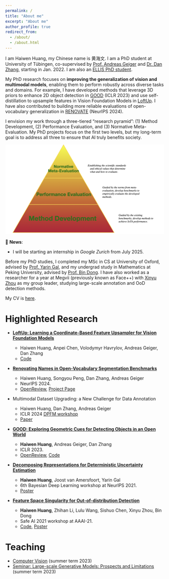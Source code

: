```yaml
---
permalink: /
title: "About me"
excerpt: "About me"
author_profile: true
redirect_from: 
  - /about/
  - /about.html
---
```


I am Haiwen Huang, my Chinese name is 黄海文. I am a PhD student at University of Tübingen, co-supervised by [Prof. Andreas Geiger](http://www.cvlibs.net/) and [Dr. Dan Zhang](https://www.bosch-ai.com/research/researcher-pages/t_overviewpage_133.html), starting in Jan. 2022. I am also an [ELLIS PhD student](https://ellis.eu/phd-postdoc).

My PhD research focuses on **improving the generalization of vision and multimodal models**, enabling them to perform robustly across diverse tasks and domains. For example, I have developed methods that leverage 3D priors to enhance 2D object detection in [GOOD](https://openreview.net/forum?id=W-nZDQyuy8D) (ICLR 2023) and use self-distillation to upsample features in Vision Foundation Models in [LoftUp](https://arxiv.org/abs/2504.14032). I have also contributed to building more reliable evaluations of open-vocabulary generalization in [RENOVATE](https://openreview.net/forum?id=Uw2eJOI822&referrer=%5Bthe%20profile%20of%20Andreas%20Geiger%5D) (NeurIPS 2024).

I envision my work through a three-tiered “research pyramid”: (1) Method Development, (2) Performance Evaluation, and (3) Normative Meta-Evaluation. My PhD projects focus on the first two levels, but my long-term goal is to address all three to ensure that AI truly benefits society.

![Research Pyramid](pyramid-propsal.png)

🔴 **News**:
- I will be starting an internship in _Google Zurich_ from July 2025.

Before my PhD studies, I completed my MSc in CS at University of Oxford, advised by [Prof. Yarin Gal](http://www.cs.ox.ac.uk/people/yarin.gal/website/), and my undergrad study in Mathematics at Peking University, advised by [Prof. Bin Dong](https://bicmr.pku.edu.cn/~dongbin/). I have also worked as a researcher for a year at Megvii (previously known as Face++) with [Xinyu Zhou](https://scholar.google.com/citations?user=Jv4LCj8AAAAJ&hl=en) as my group leader, studying large-scale annotation and OoD detection methods. 

My CV is [here](../files/HaiwenHuang-2025.3-new.pdf).


Highlighted Research 
==

* **[LoftUp: Learning a Coordinate-Based Feature Upsampler for Vision Foundation Models](https://arxiv.org/abs/2403.09593)**
  * Haiwen Huang, Anpei Chen, Volodymyr Havrylov, Andreas Geiger, Dan Zhang
  * [Code](https://github.com/andrehuang/loftup)

* **[Renovating Names in Open-Vocabulary Segmentation Benchmarks](https://arxiv.org/abs/2403.09593)**
  * Haiwen Huang, Songyou Peng, Dan Zhang, Andreas Geiger
  * NeurIPS 2024.
  * [OpenReview](https://openreview.net/forum?id=Uw2eJOI822&referrer=%5Bthe%20profile%20of%20Andreas%20Geiger%5D), [Project Page](https://andrehuang.github.io/renovate/)


* Multimodal Dataset Upgrading: a New Challenge for Data Annotation
   * Haiwen Huang, Dan Zhang, Andreas Geiger
   * ICLR 2024 [DPFM workshop](https://sites.google.com/view/dpfm-iclr24/call-for-paper?authuser=0)
   * [Paper](https://openreview.net/forum?id=XLkl9OsF8G&referrer=%5Bthe%20profile%20of%20Andreas%20Geiger%5D)

 
* **[GOOD: Exploring Geometric Cues for Detecting Objects in an Open World](https://arxiv.org/abs/2212.11720)**
  * **Haiwen Huang**, Andreas Geiger, Dan Zhang
  * ICLR 2023.
  * [OpenReview](https://openreview.net/forum?id=W-nZDQyuy8D), [Code](https://github.com/autonomousvision/good)
  

* **[Decomposing Representations for Deterministic Uncertainty Estimation](https://arxiv.org/abs/2112.00856)**
  * **Haiwen Huang**, Joost van Amersfoort, Yarin Gal
  * 6th Bayesian Deep Learning workshop at NeurIPS 2021. 
  * [Poster](https://andrehuang.github.io/files/decomp_poster.png)


* **[Feature Space Singularity for Out-of-distribution Detection](https://arxiv.org/abs/2011.14654)**
  * **Haiwen Huang**, Zhihan Li, Lulu Wang, Sishuo Chen, Xinyu Zhou, Bin Dong
  * Safe AI 2021 workshop at AAAI-21. 
  * [Code](https://github.com/megvii-research/FSSD_OoD_Detection), [Poster](https://andrehuang.github.io/files/fssd-poster.pdf)


Teaching
==
* [Computer Vision](https://uni-tuebingen.de/fakultaeten/mathematisch-naturwissenschaftliche-fakultaet/fachbereiche/informatik/lehrstuehle/autonomous-vision/lectures/computer-vision/) (summer term 2023)
* [Seminar: Large-scale Generative Models: Prospects and Limitations](https://uni-tuebingen.de/fakultaeten/mathematisch-naturwissenschaftliche-fakultaet/fachbereiche/informatik/lehrstuehle/sicheres-deep-learning/teaching/) (summer term 2023)
